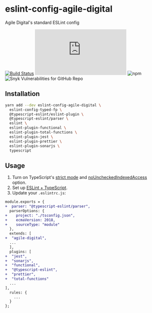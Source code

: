 # eslint-config-agile-digital
Agile Digital's standard ESLint config

[![Build Status](https://github.com/agiledigital-labs/eslint-config-agile-digital/actions/workflows/node.js.yml/badge.svg)](https://github.com/agiledigital-labs/eslint-config-agile-digital/actions/workflows/node.js.yml)
[![Type Coverage](https://img.shields.io/badge/dynamic/json.svg?label=type-coverage&prefix=%E2%89%A5&suffix=%&query=$.typeCoverage.atLeast&uri=https%3A%2F%2Fraw.githubusercontent.com%2Fagiledigital-labs%2Feslint-config-agile-digital%2Fmaster%2Fpackage.json)](https://github.com/plantain-00/type-coverage)
![npm](https://img.shields.io/npm/v/eslint-config-agile-digital)
![Snyk Vulnerabilities for GitHub Repo](https://img.shields.io/snyk/vulnerabilities/github/agiledigital-labs/eslint-config-agile-digital)

## Installation

```sh
yarn add --dev eslint-config-agile-digital \
  eslint-config-typed-fp \
  @typescript-eslint/eslint-plugin \
  @typescript-eslint/parser \
  eslint \
  eslint-plugin-functional \
  eslint-plugin-total-functions \
  eslint-plugin-jest \
  eslint-plugin-prettier \
  eslint-plugin-sonarjs \
  typescript
```

## Usage

1. Turn on TypeScript's [strict mode](https://www.typescriptlang.org/tsconfig#strict) and [noUncheckedIndexedAccess](https://www.typescriptlang.org/tsconfig#noUncheckedIndexedAccess) option.
2. Set up [ESLint + TypeScript](https://github.com/typescript-eslint/typescript-eslint/blob/master/docs/getting-started/linting/README.md).
3. Update your `.eslintrc.js`:

```diff
module.exports = {
+  parser: "@typescript-eslint/parser",
  parserOptions: {
+    project: "./tsconfig.json",
+    ecmaVersion: 2018,
+    sourceType: "module"
  },
  extends: [
+  "agile-digital",
  ...
  ],
  plugins: [
+  "jest",
+  "sonarjs",
+  "functional",
+  "@typescript-eslint",
+  "prettier",
+  "total-functions"
  ...
],
  rules: {
    ...
  }
};

```
